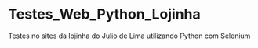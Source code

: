 # Testes_Web_Python_Lojinha
 Testes no sites da lojinha do Julio de Lima utilizando Python com Selenium
